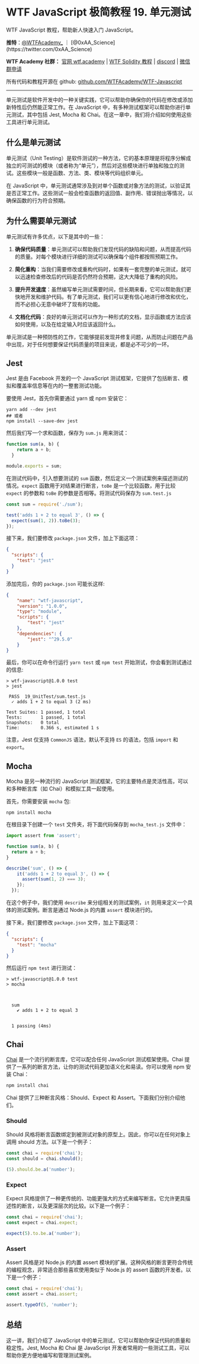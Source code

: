 # WTF JavaScript 极简教程 19. 单元测试

WTF JavaScript 教程，帮助新人快速入门 JavaScript。

**推特**：[@WTFAcademy_](https://twitter.com/WTFAcademy_) ｜ [@0xAA_Science](https://twitter.com/0xAA_Science)

**WTF Academy 社群：** [官网 wtf.academy](https://wtf.academy/) | [WTF Solidity 教程](https://github.com/AmazingAng/WTFSolidity) | [discord](https://discord.wtf.academy/) | [微信群申请](https://docs.google.com/forms/d/e/1FAIpQLSe4KGT8Sh6sJ7hedQRuIYirOoZK_85miz3dw7vA1-YjodgJ-A/viewform?usp=sf_link)

所有代码和教程开源在 github: [github.com/WTFAcademy/WTF-Javascript](https://github.com/WTFAcademy/WTF-Javascript)

---

单元测试是软件开发中的一种关键实践，它可以帮助你确保你的代码在修改或添加新特性后仍然能正常工作。在 JavaScript 中，有多种测试框架可以帮助你进行单元测试，其中包括 Jest, Mocha 和 Chai。在这一章中，我们将介绍如何使用这些工具进行单元测试。

## 什么是单元测试

单元测试（Unit Testing）是软件测试的一种方法，它的基本原理是将程序分解成独立的可测试的模块（或者称为“单元”），然后对这些模块进行单独和独立的测试。这些模块一般是函数、方法、类、模块等代码组织单元。

在 JavaScript 中，单元测试通常涉及到对单个函数或对象方法的测试，以验证其是否正常工作。这些测试一般会检查函数的返回值、副作用、错误抛出等情况，以确保函数的行为符合预期。

## 为什么需要单元测试

单元测试有许多优点，以下是其中的一些：

1. **确保代码质量**：单元测试可以帮助我们发现代码的缺陷和问题，从而提高代码的质量。对每个模块进行详细的测试可以确保每个组件都按照预期工作。

2. **简化重构**：当我们需要修改或重构代码时，如果有一套完整的单元测试，就可以迅速检查修改后的代码是否仍然符合预期，这大大降低了重构的风险。

3. **提升开发速度**：虽然编写单元测试需要时间，但长期来看，它可以帮助我们更快地开发和维护代码。有了单元测试，我们可以更有信心地进行修改和优化，而不必担心无意中破坏了现有的功能。

4. **文档化代码**：良好的单元测试可以作为一种形式的文档，显示函数或方法应该如何使用，以及在给定输入时应该返回什么。

单元测试是一种预防性的工作，它能够提前发现并修复问题，从而防止问题在产品中出现，对于任何想要保证代码质量的项目来说，都是必不可少的一环。

## Jest

Jest 是由 Facebook 开发的一个 JavaScript 测试框架，它提供了包括断言、模拟和覆盖率信息等在内的一整套测试功能。

要使用 Jest，首先你需要通过 yarn 或 npm 安装它：
```shell
yarn add --dev jest
## 或者
npm install --save-dev jest
```

然后我们写一个求和函数，保存为 `sum.js` 用来测试：

```javascript
function sum(a, b) {
    return a + b;
  }

module.exports = sum;
```

在测试代码中，引入想要测试的 `sum` 函数，然后定义一个测试案例来描述测试的情况。`expect` 函数用于对结果进行断言，`toBe` 是一个比较函数，用于比较 `expect` 的参数和 `toBe` 的参数是否相等。将测试代码保存为 `sum.test.js`

```javascript
const sum = require('./sum');

test('adds 1 + 2 to equal 3', () => {
  expect(sum(1, 2)).toBe(3);
});
```

接下来，我们要修改 `package.json` 文件，加上下面这项：

```json
{
  "scripts": {
    "test": "jest"
  }
}
```

添加完后，你的 `package.json` 可能长这样:
```json
{
    "name": "wtf-javascript",
    "version": "1.0.0",
    "type": "module",
    "scripts": {
        "test": "jest"
    },
    "dependencies": {
        "jest": "^29.5.0"
    }
}
```

最后，你可以在命令行运行 `yarn test` 或 `npm test` 开始测试，你会看到测试通过的信息:

```shell
> wtf-javascript@1.0.0 test
> jest

 PASS  19_UnitTest/sum.test.js
  ✓ adds 1 + 2 to equal 3 (2 ms)

Test Suites: 1 passed, 1 total
Tests:       1 passed, 1 total
Snapshots:   0 total
Time:        0.366 s, estimated 1 s
```

注意，Jest 仅支持 `CommonJS` 语法，默认不支持 `ES` 的语法，包括 `import` 和 `export`。

## Mocha

Mocha 是另一种流行的 JavaScript 测试框架，它的主要特点是灵活性高，可以和多种断言库（如 Chai）和模拟工具一起使用。

首先，你需要安装 `mocha` 包:

```shell
npm install mocha
```

在根目录下创建一个 `test` 文件夹，将下面代码保存到 `mocha_test.js` 文件中：

```javascript
import assert from 'assert';

function sum(a, b) {
  return a + b;
}

describe('sum', () => {
    it('adds 1 + 2 to equal 3', () => {
      assert(sum(1, 2) === 3);
    });
  });
```

在这个例子中，我们使用 `describe` 来分组相关的测试案例，`it` 则用来定义一个具体的测试案例。断言是通过 Node.js 的内置 `assert` 模块进行的。

接下来，我们要修改 `package.json` 文件，加上下面这项：

```json
{
  "scripts": {
    "test": "mocha"
  }
}
```

然后运行 `npm test` 进行测试：

```shell
> wtf-javascript@1.0.0 test
> mocha



  sum
    ✔ adds 1 + 2 to equal 3


  1 passing (4ms)
```

## Chai

[Chai](https://www.chaijs.com/) 是一个流行的断言库，它可以配合任何 JavaScript 测试框架使用。Chai 提供了一系列的断言方法，让你的测试代码更加语义化和易读。你可以使用 npm 安装 Chai：

```bash
npm install chai
```

Chai 提供了三种断言风格：Should、Expect 和 Assert。下面我们分别介绍他们。

### Should

Should 风格将断言函数绑定到被测试对象的原型上。因此，你可以在任何对象上调用 should 方法。以下是一个例子：

```javascript
const chai = require('chai');
const should = chai.should();

(5).should.be.a('number');
```

### Expect

Expect 风格提供了一种更传统的、功能更强大的方式来编写断言。它允许更具描述性的断言，以及更深层次的比较。以下是一个例子：

```javascript
const chai = require('chai');
const expect = chai.expect;

expect(5).to.be.a('number');
```

### Assert

Assert 风格是对 Node.js 的内置 assert 模块的扩展。这种风格的断言更符合传统的编程观念，非常适合那些喜欢使用类似于 Node.js 的 assert 函数的开发者。以下是一个例子：

```javascript
const chai = require('chai');
const assert = chai.assert;

assert.typeOf(5, 'number');
```

## 总结

这一讲，我们介绍了 JavaScript 中的单元测试，它可以帮助你保证代码的质量和稳定性。Jest, Mocha 和 Chai 是 JavaScript 开发者常用的一些测试工具，可以帮助你更方便地编写和管理测试案例。